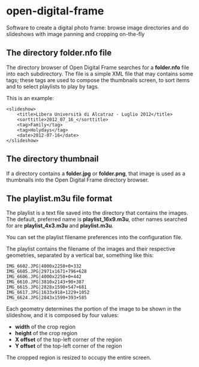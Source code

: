 # open-digital-frame
Software to create a digital photo frame: browse image directories and do slideshows with image panning and cropping on-the-fly

## The directory folder.nfo file

The directory browser of Open Digital Frame searches for a 
**folder.nfo** file into each subdirectory. The file is a simple 
XML file that may contains some tags; these tags are used to 
compose the thumbnails screen, to sort items and to select 
playlists to play by tags.

This is an example:

```
<slideshow>
    <title>Libera Università di Alcatraz - Luglio 2012</title>
    <sorttitle>2012_07_16_</sorttitle>
    <tag>Family</tag>
    <tag>Holydays</tag>
    <date>2012-07-16</date>
</slideshow>
```

## The directory thumbnail

If a directory contains a **folder.jpg** or **folder.png**, that 
image is used as a thumbnails into the Open Digital Frame 
directory browser.

## The playlist.m3u file format

The playlist is a text file saved into the directory that
contains the images. The default, preferred name is
**playlist_16x9.m3u**, other names searched for are
**playlist_4x3.m3u** and **playlist.m3u**.

You can set the playlist filename preferences into the
configuration file.

The playlist contains the filename of the images and their
respective geometries, separated by a vertical bar, something
like this:

```
IMG_6602.JPG|4000x2250+0+332
IMG_6605.JPG|2971x1671+796+628
IMG_6606.JPG|4000x2250+0+442
IMG_6610.JPG|3810x2143+90+387
IMG_6615.JPG|2828x1590+547+681
IMG_6617.JPG|1633x918+1229+1052
IMG_6624.JPG|2843x1599+393+585
```

Each geometry determines the portion of the image to be shown in
the slideshow, and it is composed by four values:

* **width** of the crop region
* **height** of the crop region
* **X offset** of the top-left corner of the region
* **Y offset** of the top-left corner of the region

The cropped region is resized to occupy the entire screen.
